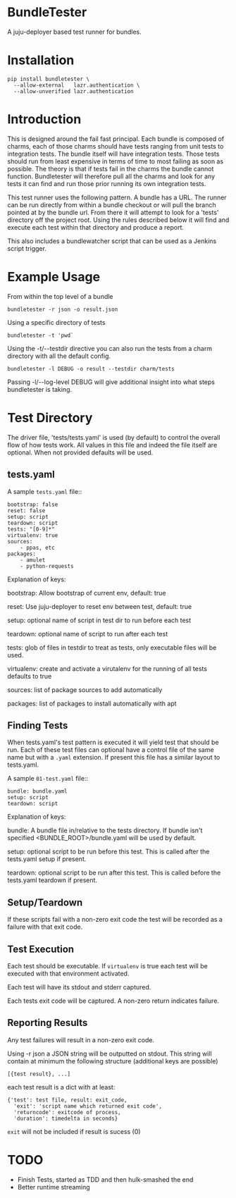 BundleTester
============

A juju-deployer based test runner for bundles.

Installation
============

    pip install bundletester \
      --allow-external   lazr.authentication \
      --allow-unverified lazr.authentication

Introduction
============

This is designed around the fail fast principal. Each bundle is composed of
charms, each of those charms should have tests ranging from unit tests to
integration tests. The bundle itself will have integration tests. Those tests
should run from least expensive in terms of time to most failing as soon as
possible. The theory is that if tests fail in the charms the bundle cannot
function. Bundletester will therefore pull all the charms and look for any
tests it can find and run those prior running its own integration tests.

This test runner uses the following pattern. A bundle has a URL. The runner can
be run directly from within a bundle checkout or will pull the branch pointed
at by the bundle url. From there it will attempt to look for a 'tests'
directory off the project root. Using the rules described below it will find
and execute each test within that directory and produce a report.

This also includes a bundlewatcher script that can be used as a Jenkins script
trigger.

Example Usage
=============

From within the top level of a bundle

    bundletester -r json -o result.json

Using a specific directory of tests

    bundletester -t 'pwd`

Using the -t/--testdir directive you can also run the tests from a charm
directory with all the default config.

    bundletester -l DEBUG -o result --testdir charm/tests

Passing -l/--log-level DEBUG will give additional insight into what steps
bundletester is taking.

Test Directory
==============

The driver file, 'tests/tests.yaml' is used (by default) to control the overall
flow of how tests work. All values in this file and indeed the file itself are
optional. When not provided defaults will be used.

tests.yaml
----------

A sample `tests.yaml` file::

    bootstrap: false
    reset: false
    setup: script
    teardown: script
    tests: "[0-9]*"
    virtualenv: true
    sources:
        - ppas, etc
    packages:
        - amulet
        - python-requests

Explanation of keys:

bootstrap: Allow bootstrap of current env, default: true

reset: Use juju-deployer to reset env between test, default: true

setup: optional name of script in test dir to run before each test

teardown: optional name of script to run after each test

tests: glob of files in testdir to treat as tests, only executable
       files will be used.

virtualenv: create and activate a virutalenv for the running of all tests
defaults to true

sources: list of package sources to add automatically 

packages: list of packages to install automatically with apt


Finding Tests
-------------

When tests.yaml's test pattern is executed it will yield test that should be run. Each
of these test files can optional have a control file of the same name but with a `.yaml`
extension. If present this file has a similar layout to tests.yaml. 

A sample `01-test.yaml` file::

    bundle: bundle.yaml
    setup: script
    teardown: script

Explanation of keys:

bundle: A bundle file in/relative to the tests directory. If bundle isn't
specified <BUNDLE_ROOT>/bundle.yaml will be used by default.

setup: optional script to be run before this test. This is called after the
tests.yaml setup if present.

teardown: optional script to be run after this test. This is called before the
tests.yaml teardown if present.

Setup/Teardown
--------------

If these scripts fail with a non-zero exit code the test will be recorded as a
failure with that exit code.

Test Execution
--------------

Each test should be executable. If `virtualenv` is true each test will be
executed with that environment activated. 

Each test will have its stdout and stderr captured.

Each tests exit code will be captured. A non-zero return indicates failure.

Reporting Results
-----------------

Any test failures will result in a non-zero exit code. 

Using -r json a JSON string will be outputted on stdout. This string will
contain at minimum the following structure (additional keys are possible)

    [{test result}, ...]

each test result is a dict with at least:

    {'test': test file, result: exit_code, 
      'exit': 'script name which returned exit code',
      'returncode': exitcode of process, 
      'duration': timedelta in seconds}

`exit` will not be included if result is sucess (0)


TODO
====
- Finish Tests, started as TDD and then hulk-smashed the end
- Better runtime streaming
